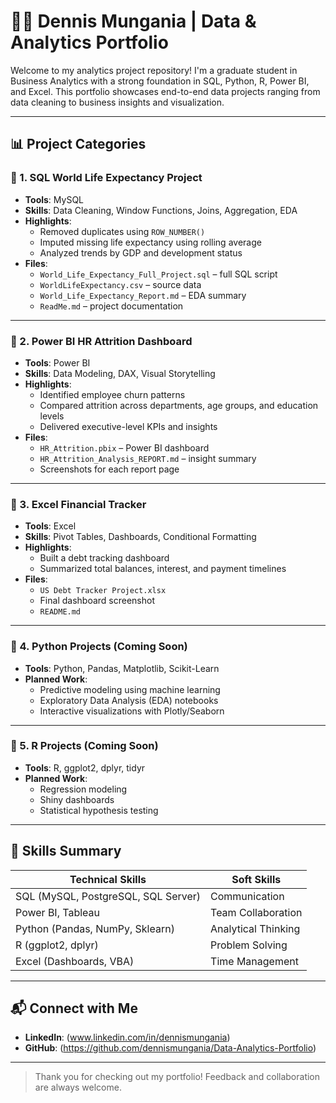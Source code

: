 # 👨‍💻 Dennis Mungania | Data & Analytics Portfolio

Welcome to my analytics project repository! I'm a graduate student in Business Analytics with a strong foundation in SQL, Python, R, Power BI, and Excel. 
This portfolio showcases end-to-end data projects ranging from data cleaning to business insights and visualization.

---

## 📊 Project Categories

### 📁 1. SQL World Life Expectancy Project
- **Tools**: MySQL
- **Skills**: Data Cleaning, Window Functions, Joins, Aggregation, EDA
- **Highlights**:
  - Removed duplicates using `ROW_NUMBER()`
  - Imputed missing life expectancy using rolling average
  - Analyzed trends by GDP and development status
- **Files**:
  - `World_Life_Expectancy_Full_Project.sql` – full SQL script
  - `WorldLifeExpectancy.csv` – source data
  - `World_Life_Expectancy_Report.md` – EDA summary
  - `ReadMe.md` – project documentation

---

### 📁 2. Power BI HR Attrition Dashboard
- **Tools**: Power BI
- **Skills**: Data Modeling, DAX, Visual Storytelling
- **Highlights**:
  - Identified employee churn patterns
  - Compared attrition across departments, age groups, and education levels
  - Delivered executive-level KPIs and insights
- **Files**:
  - `HR_Attrition.pbix` – Power BI dashboard
  - `HR_Attrition_Analysis_REPORT.md` – insight summary
  - Screenshots for each report page

---

### 📁 3. Excel Financial Tracker
- **Tools**: Excel
- **Skills**: Pivot Tables, Dashboards, Conditional Formatting
- **Highlights**:
  - Built a debt tracking dashboard
  - Summarized total balances, interest, and payment timelines
- **Files**:
  - `US Debt Tracker Project.xlsx`
  - Final dashboard screenshot
  - `README.md`

---

### 📁 4. Python Projects (Coming Soon)
- **Tools**: Python, Pandas, Matplotlib, Scikit-Learn
- **Planned Work**:
  - Predictive modeling using machine learning
  - Exploratory Data Analysis (EDA) notebooks
  - Interactive visualizations with Plotly/Seaborn

---

### 📁 5. R Projects (Coming Soon)
- **Tools**: R, ggplot2, dplyr, tidyr
- **Planned Work**:
  - Regression modeling
  - Shiny dashboards
  - Statistical hypothesis testing

---

## 🚀 Skills Summary

| Technical Skills              | Soft Skills                |
|------------------------------|----------------------------|
| SQL (MySQL, PostgreSQL, SQL Server)      | Communication              |
| Power BI, Tableau            | Team Collaboration         |
| Python (Pandas, NumPy, Sklearn) | Analytical Thinking     |
| R (ggplot2, dplyr)           | Problem Solving            |
| Excel (Dashboards, VBA)      | Time Management            |

---

## 📬 Connect with Me

- **LinkedIn**: (www.linkedin.com/in/dennismungania)
- **GitHub**: (https://github.com/dennismungania/Data-Analytics-Portfolio)

---

> Thank you for checking out my portfolio! Feedback and collaboration are always welcome.
